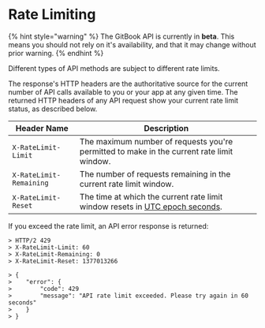 # Rate Limiting

{% hint style="warning" %}
The GitBook API is currently in **beta**. This means you should not rely on it's availability, and that it may change without prior warning.
{% endhint %}

Different types of API methods are subject to different rate limits.

The response's HTTP headers are the authoritative source for the current number of API calls available to you or your app at any given time. The returned HTTP headers of any API request show your current rate limit status, as described below.

| Header Name             | Description                                                                                                             |
| ----------------------- | ----------------------------------------------------------------------------------------------------------------------- |
| `X-RateLimit-Limit`     | The maximum number of requests you're permitted to make in the current rate limit window.                               |
| `X-RateLimit-Remaining` | The number of requests remaining in the current rate limit window.                                                      |
| `X-RateLimit-Reset`     | The time at which the current rate limit window resets in [UTC epoch seconds](http://en.wikipedia.org/wiki/Unix\_time). |

If you exceed the rate limit, an API error response is returned:

```shell
> HTTP/2 429
> X-RateLimit-Limit: 60
> X-RateLimit-Remaining: 0
> X-RateLimit-Reset: 1377013266

> {
>    "error": {
>        "code": 429
>        "message": "API rate limit exceeded. Please try again in 60 seconds"
>    }
> }
```

